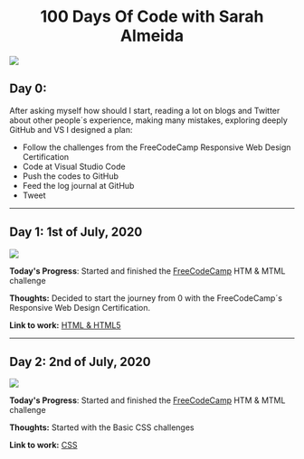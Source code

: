 <h1 align="center">100 Days Of Code with Sarah Almeida</h1>


  ![](https://media.giphy.com/media/S8ToH7Zt8gZ4u2iClh/giphy.gif) 


## Day 0: 

After asking myself how should I start, reading a lot on blogs and Twitter about other people´s experience, making many mistakes, exploring deeply GitHub and VS I designed a plan:

- Follow the challenges from the FreeCodeCamp Responsive Web Design Certification
- Code at Visual Studio Code
- Push the codes to GitHub
- Feed the log journal at GitHub
- Tweet

 

_______
<h2 align=”center”>Day 1: 1st of July, 2020</h2>

<a href="https://lh3.googleusercontent.com/xxFrkXmVT3IQE1uDJOGzpTo0OJskjvnmqnlz12KBEUxBTDC9K0CHdwZLuJ6Ym-RBGq0m-f6bymK85HULQfc-lxme3AOzD99FLZs01ZLENFAwUfAW1CynFBCngpTP-q1lcJj5VSPgcw=w2400?source=screenshot.guru"> <img src="https://lh3.googleusercontent.com/xxFrkXmVT3IQE1uDJOGzpTo0OJskjvnmqnlz12KBEUxBTDC9K0CHdwZLuJ6Ym-RBGq0m-f6bymK85HULQfc-lxme3AOzD99FLZs01ZLENFAwUfAW1CynFBCngpTP-q1lcJj5VSPgcw=w600-h315-p-k" /> </a>

**Today's Progress**: Started and finished the [FreeCodeCamp](https://www.freecodecamp.org/learn) HTM & MTML challenge 

**Thoughts:** Decided to start the journey from 0 with the FreeCodeCamp´s Responsive Web Design Certification.

**Link to work:** [HTML & HTML5](https://github.com/sarahdialmeida/html-html5/blob/master/HTML-HTML5.html)
 

_________
### <h2 align=”center”>Day 2: 2nd of July, 2020</h2>


<a href="https://lh3.googleusercontent.com/Qhd8anhRp_s7OUtwWd0QrVVQKY_qZJNlgVuPv-1i2R_3rABwm_5zr3aXJMzgiPm-wmkobvatUiI5bYj-p15WIE0YmkqJj4yRF_nWGeR2yRXmTw6xvJJdNmV73_Euz6MS6Omdf82kMA=w2400?source=screenshot.guru"> <img src="https://lh3.googleusercontent.com/Qhd8anhRp_s7OUtwWd0QrVVQKY_qZJNlgVuPv-1i2R_3rABwm_5zr3aXJMzgiPm-wmkobvatUiI5bYj-p15WIE0YmkqJj4yRF_nWGeR2yRXmTw6xvJJdNmV73_Euz6MS6Omdf82kMA=w600-h315-p-k" /> </a>


**Today's Progress**: Started and finished the [FreeCodeCamp](https://www.freecodecamp.org/learn) HTM & MTML challenge 

**Thoughts:** Started with the Basic CSS challenges

**Link to work:** [CSS]()
 




